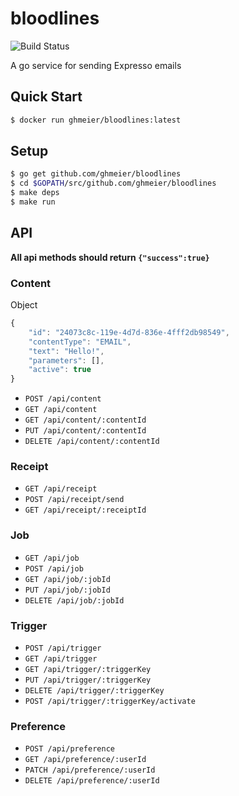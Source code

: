 # bloodlines
![Build Status](https://travis-ci.org/ghmeier/bloodlines.svg?branch=master)

A go service for sending Expresso emails

## Quick Start
```bash
$ docker run ghmeier/bloodlines:latest
```

## Setup
```bash
$ go get github.com/ghmeier/bloodlines
$ cd $GOPATH/src/github.com/ghmeier/bloodlines
$ make deps
$ make run
```

## API
__All api methods should return `{"success":true}`__

### Content
Object
```javascript
{
	"id": "24073c8c-119e-4d7d-836e-4fff2db98549",
	"contentType": "EMAIL",
	"text": "Hello!",
	"parameters": [],
	"active": true
}
```
* `POST /api/content`
* `GET /api/content`
* `GET /api/content/:contentId`
* `PUT /api/content/:contentId`
* `DELETE /api/content/:contentId`

### Receipt
* `GET /api/receipt`
* `POST /api/receipt/send`
* `GET /api/receipt/:receiptId`

### Job
* `GET /api/job`
* `POST /api/job`
* `GET /api/job/:jobId`
* `PUT /api/job/:jobId`
* `DELETE /api/job/:jobId`

### Trigger
* `POST /api/trigger`
* `GET /api/trigger`
* `GET /api/trigger/:triggerKey`
* `PUT /api/trigger/:triggerKey`
* `DELETE /api/trigger/:triggerKey`
* `POST /api/trigger/:triggerKey/activate`

### Preference
* `POST /api/preference`
* `GET /api/preference/:userId`
* `PATCH /api/preference/:userId`
* `DELETE /api/preference/:userId`
